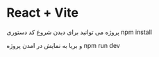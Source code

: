 # React + Vite

پروژه می توانید برای دیدن شروع کد دستوری  npm install 

و بریا به نمایش در امدن پروژه npm run dev 

